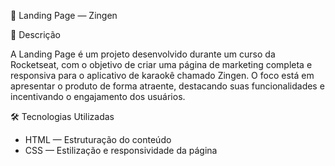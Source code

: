 🎤 Landing Page — Zingen

📖 Descrição

A Landing Page é um projeto desenvolvido durante um curso da Rocketseat, com o objetivo de criar uma página de marketing completa e responsiva para o aplicativo de karaokê chamado Zingen.
O foco está em apresentar o produto de forma atraente, destacando suas funcionalidades e incentivando o engajamento dos usuários.

🛠 Tecnologias Utilizadas

- HTML — Estruturação do conteúdo
- CSS — Estilização e responsividade da página
